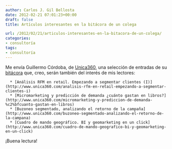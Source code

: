 ```yaml
---
author: Carlos J. Gil Bellosta
date: 2012-02-21 07:01:23+00:00
draft: false
title: Artículos interesantes en la bitácora de un colega

url: /2012/02/21/articulos-interesantes-en-la-bitacora-de-un-colega/
categories:
- consultoría
tags:
- consultoría
---
```


Me envía Guillermo Córdoba, de [Unica360](http://www.unica360.com), una selección de entradas de su [bitácora](http://www.unica360.com/blog) que, creo, serán también del interés de mis lectores:



	  * [Análisis RFM en retail. Empezando a segmentar clientes (I)](http://www.unica360.com/analisis-rfm-en-retail-empezando-a-segmentar-clientes-i)
	  * [Micromarketing y predicción de demanda ¿cuánto gastan en libros?](http://www.unica360.com/micromarketing-y-prediccion-de-demanda-%c2%bfcuanto-gastan-en-libros)
	  * [Buzoneo segmentado, analizando el retorno de la campaña](http://www.unica360.com/buzoneo-segmentado-analizando-el-retorno-de-la-campana)
	  * [Cuadro de mando geográfico. BI y geomarketing en un click](http://www.unica360.com/cuadro-de-mando-geografico-bi-y-geomarketing-en-un-click)



¡Buena lectura!
